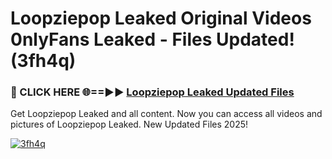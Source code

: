 # Loopziepop Leaked Original Videos 0nlyFans Leaked - Files Updated! (3fh4q)

<h3>🔴 CLICK HERE 🌐==►► <a href="https://tinyurl.com/ehrbuxhb" rel="nofollow">Loopziepop Leaked Updated Files</a></h3>

Get Loopziepop Leaked and all content. Now you can access all videos and pictures of Loopziepop Leaked. New Updated Files 2025!

[![3fh4q](https://i.imgur.com/lVYEuWS.gif)](https://tinyurl.com/ehrbuxhb)
